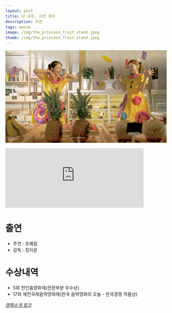 ```yaml
---
layout: post
title: 난 공주, 이건 취미
description: 주연
tags: movie
image: /img/the_princess_fruit_stand.jpeg
thumb: /img/the_princess_fruit_stand.jpeg
---
```


![](../img/the_princess_main2.jpeg)
<iframe width="432" height="185.5" src="https://www.youtube.com/embed/bDFAp4Ffqbg" title="JIMFF2021_KC-S_난 공주, 이건 취미 The Princess&#39;s Fruit Stand" frameborder="0" allow="accelerometer; autoplay; clipboard-write; encrypted-media; gyroscope; picture-in-picture; web-share" allowfullscreen></iframe>

# 출연
- 주연 : 조혜림
- 감독 : 정지운

# 수상내역
- 5회 천안춤영화제(전문부분 우수상)
- 17회 제천국제음악영화제(한국 음악영화의 오늘 - 한국경쟁 작품상)


_[영화소개 링크](https://search.naver.com/search.naver?where=nexearch&sm=tab_etc&mra=bkEw&pkid=68&os=19314955&qvt=0&query=%EB%82%9C%20%EA%B3%B5%EC%A3%BC%2C%20%EC%9D%B4%EA%B1%B4%20%EC%B7%A8%EB%AF%B8)_
